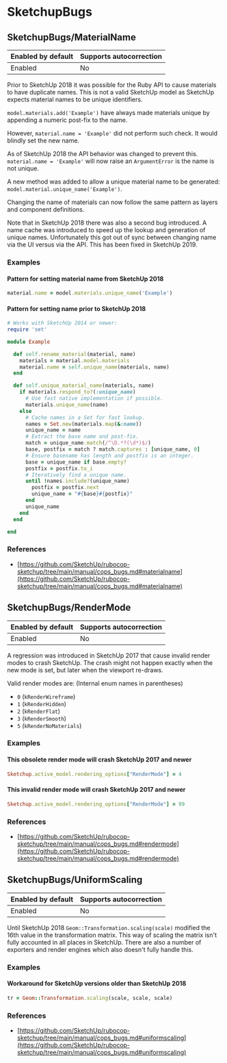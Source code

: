 # SketchupBugs

<a name='materialname'></a>
## SketchupBugs/MaterialName

Enabled by default | Supports autocorrection
--- | ---
Enabled | No

Prior to SketchUp 2018 it was possible for the Ruby API to cause
materials to have duplicate names. This is not a valid SketchUp model
as SketchUp expects material names to be unique identifiers.

`model.materials.add('Example')` have always made materials unique by
appending a numeric post-fix to the name.

However, `material.name = 'Example'` did not perform such check. It
would blindly set the new name.

As of SketchUp 2018 the API behavior was changed to prevent this.
`material.name = 'Example'` will now raise an `ArgumentError` is the
name is not unique.

A new method was added to allow a unique material name to be generated:
`model.material.unique_name('Example')`.

Changing the name of materials can now follow the same pattern as layers
and component definitions.

Note that in SketchUp 2018 there was also a second bug introduced. A
name cache was introduced to speed up the lookup and generation of
unique names. Unfortunately this got out of sync between changing name
via the UI versus via the API. This has been fixed in SketchUp 2019.

### Examples

#### Pattern for setting material name from SketchUp 2018

```ruby
material.name = model.materials.unique_name('Example')
```
#### Pattern for setting name prior to SketchUp 2018

```ruby
# Works with SketchUp 2014 or newer:
require 'set'

module Example

  def self.rename_material(material, name)
    materials = material.model.materials
    material.name = self.unique_name(materials, name)
  end

  def self.unique_material_name(materials, name)
    if materials.respond_to?(:unique_name)
      # Use fast native implementation if possible.
      materials.unique_name(name)
    else
      # Cache names in a Set for fast lookup.
      names = Set.new(materials.map(&:name))
      unique_name = name
      # Extract the base name and post-fix.
      match = unique_name.match(/^\D.*?(\d*)$/)
      base, postfix = match ? match.captures : [unique_name, 0]
      # Ensure basename has length and postfix is an integer.
      base = unique_name if base.empty?
      postfix = postfix.to_i
      # Iteratively find a unique name.
      until !names.include?(unique_name)
        postfix = postfix.next
        unique_name = "#{base}#{postfix}"
      end
      unique_name
    end
  end

end
```

### References

* [https://github.com/SketchUp/rubocop-sketchup/tree/main/manual/cops_bugs.md#materialname](https://github.com/SketchUp/rubocop-sketchup/tree/main/manual/cops_bugs.md#materialname)

<a name='rendermode'></a>
## SketchupBugs/RenderMode

Enabled by default | Supports autocorrection
--- | ---
Enabled | No

A regression was introduced in SketchUp 2017 that cause invalid render
modes to crash SketchUp. The crash might not happen exactly when the
new mode is set, but later when the viewport re-draws.

Valid render modes are: (Internal enum names in parentheses)

* `0` (`kRenderWireframe`)
* `1` (`kRenderHidden`)
* `2` (`kRenderFlat`)
* `3` (`kRenderSmooth`)
* `5` (`kRenderNoMaterials`)

### Examples

#### This obsolete render mode will crash SketchUp 2017 and newer

```ruby
Sketchup.active_model.rendering_options["RenderMode"] = 4
```
#### This invalid render mode will crash SketchUp 2017 and newer

```ruby
Sketchup.active_model.rendering_options["RenderMode"] = 99
```

### References

* [https://github.com/SketchUp/rubocop-sketchup/tree/main/manual/cops_bugs.md#rendermode](https://github.com/SketchUp/rubocop-sketchup/tree/main/manual/cops_bugs.md#rendermode)

<a name='uniformscaling'></a>
## SketchupBugs/UniformScaling

Enabled by default | Supports autocorrection
--- | ---
Enabled | No

Until SketchUp 2018 `Geom::Transformation.scaling(scale)` modified the
16th value in the transformation matrix. This way of scaling the matrix
isn't fully accounted in all places in SketchUp. There are also a number
of exporters and render engines which also doesn't fully handle this.

### Examples

#### Workaround for SketchUp versions older than SketchUp 2018

```ruby
tr = Geom::Transformation.scaling(scale, scale, scale)
```

### References

* [https://github.com/SketchUp/rubocop-sketchup/tree/main/manual/cops_bugs.md#uniformscaling](https://github.com/SketchUp/rubocop-sketchup/tree/main/manual/cops_bugs.md#uniformscaling)
